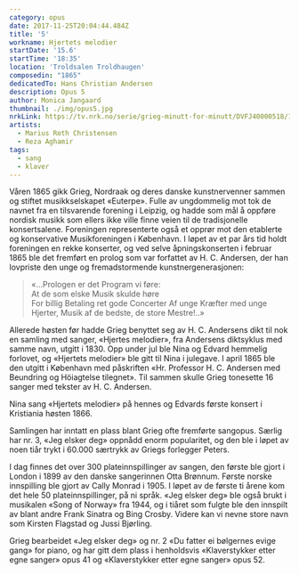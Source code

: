 ```yaml
---
category: opus
date: 2017-11-25T20:04:44.484Z
title: '5'
workname: Hjertets melodier
startDate: '15.6'
startTime: '18:35'
location: 'Troldsalen Troldhaugen'
composedin: "1865"
dedicatedTo: Hans Christian Andersen
description: Opus 5
author: Monica Jangaard
thumbnail: ./img/opus5.jpg
nrkLink: https://tv.nrk.no/serie/grieg-minutt-for-minutt/DVFJ40000518/15-06-2018
artists:
  - Marius Roth Christensen
  - Reza Aghamir
tags:
  - sang
  - klaver
---
```

Våren 1865 gikk Grieg, Nordraak og deres danske kunstnervenner sammen og stiftet musikkselskapet «Euterpe». Fulle av ungdommelig mot tok de navnet fra en tilsvarende forening i Leipzig, og hadde som mål å oppføre nordisk musikk som ellers ikke ville finne veien til de tradisjonelle konsertsalene. Foreningen representerte også et opprør mot den etablerte og konservative Musikforeningen i København. I løpet av et par års tid holdt foreningen en rekke konserter, og ved selve åpningskonserten i februar 1865 ble det fremført en prolog som var forfattet av H. C. Andersen, der han lovpriste den unge og fremadstormende kunstnergenerasjonen:

> «…Prologen er det Program vi føre:  
> At de som elske Musik skulde høre  
> For billig Betaling ret gode Concerter
> Af unge Kræfter med unge Hjerter,
> Musik af de bedste, de store Mestre!..»

Allerede høsten før hadde Grieg benyttet seg av H. C. Andersens dikt til nok en samling med sanger, «Hjertes melodier», fra Andersens diktsyklus med samme navn, utgitt i 1830. Opp under jul ble Nina og Edvard hemmelig forlovet, og «Hjertets melodier» ble gitt til Nina i julegave. I april 1865 ble den utgitt i København med påskriften «Hr. Professor H. C. Andersen med Beundring og Höiagtelse tilegnet». Til sammen skulle Grieg tonesette 16 sanger med tekster av H. C. Andersen.  

Nina sang «Hjertets melodier» på hennes og Edvards første konsert i Kristiania høsten 1866.

Samlingen har inntatt en plass blant Grieg ofte fremførte sangopus. Særlig har nr. 3, «Jeg elsker deg» oppnådd enorm popularitet, og den ble i løpet av noen tiår trykt i 60.000 særtrykk av Griegs forlegger Peters.  

I dag finnes det over 300 plateinnspillinger av sangen, den første ble gjort i London i 1899 av den danske sangerinnen Otta Brønnum. Første norske innspilling ble gjort av Cally Monrad i 1905. I løpet av de første ti årene kom det hele 50 plateinnspillinger, på ni språk. «Jeg elsker deg» ble også brukt i musikalen «Song of Norway» fra 1944, og i tiåret som fulgte ble den innspilt av blant andre Frank Sinatra og Bing Crosby. Videre kan vi nevne store navn som Kirsten Flagstad og Jussi Bjørling.

Grieg bearbeidet «Jeg elsker deg» og nr. 2 «Du fatter ei bølgernes evige gang» for piano, og har gitt dem plass i henholdsvis «Klaverstykker etter egne sanger» opus 41 og «Klaverstykker etter egne sanger» opus 52.
